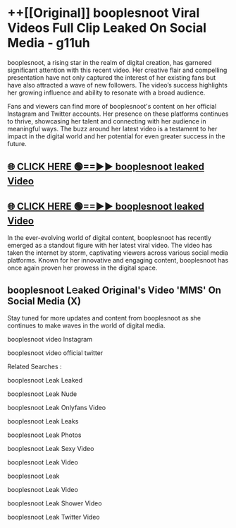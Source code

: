 # ++[[Original]] booplesnoot Viral Videos Full Clip Leaked On Social Media - g11uh<br>

booplesnoot, a rising star in the realm of digital creation, has garnered significant attention with this recent video. Her creative flair and compelling presentation have not only captured the interest of her existing fans but have also attracted a wave of new followers. The video’s success highlights her growing influence and ability to resonate with a broad audience.

Fans and viewers can find more of booplesnoot's content on her official Instagram and Twitter accounts. Her presence on these platforms continues to thrive, showcasing her talent and connecting with her audience in meaningful ways. The buzz around her latest video is a testament to her impact in the digital world and her potential for even greater success in the future.


## [🌐 CLICK HERE 🟢==►► booplesnoot leaked Video ](https://onlyclips.site?title=booplesnoot&ref=git)

## [🌐 CLICK HERE 🟢==►► booplesnoot leaked Video ](https://onlyclips.site?title=booplesnoot&ref=git)


In the ever-evolving world of digital content, booplesnoot has recently emerged as a standout figure with her latest viral video. The video has taken the internet by storm, captivating viewers across various social media platforms. Known for her innovative and engaging content, booplesnoot has once again proven her prowess in the digital space.



## booplesnoot L𝚎aked Original's Video 'MMS' On Social Media (X)


Stay tuned for more updates and content from booplesnoot as she continues to make waves in the world of digital media.

booplesnoot video Instagram

booplesnoot video official twitter


Related Searches :

booplesnoot Leak Leaked

booplesnoot Leak Nude

booplesnoot Leak Onlyfans Video

booplesnoot Leak Leaks

booplesnoot Leak Photos

booplesnoot Leak Sexy Video

booplesnoot Leak Video

booplesnoot Leak

booplesnoot Leak Video

booplesnoot Leak Shower Video

booplesnoot Leak Twitter Video

